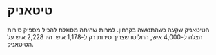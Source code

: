 # טיטאניק

הטיטאניק שקעה כשהתנגשה בקרחון. למרות שהיתה מסוגלת להכיל מספיק סירות הצלה ל-4,000
איש, החליטו שצריך סירות רק ל-1,178 איש. היו 2,228 איש על הטיטאניק.
